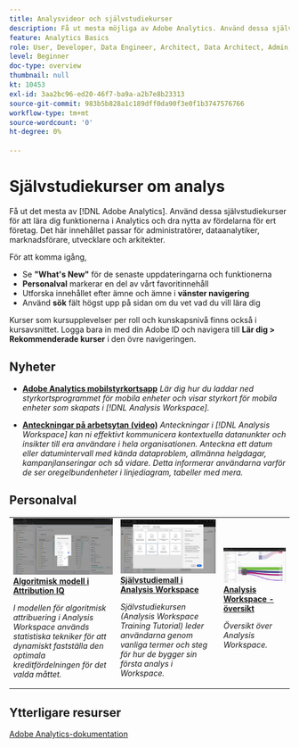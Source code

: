 ```yaml
---
title: Analysvideor och självstudiekurser
description: Få ut mesta möjliga av Adobe Analytics. Använd dessa självstudiekurser för att lära dig funktionerna i Analytics och dra nytta av fördelarna för ert företag. Det här innehållet passar för administratörer, dataanalytiker, marknadsförare, utvecklare och arkitekter.
feature: Analytics Basics
role: User, Developer, Data Engineer, Architect, Data Architect, Admin, Leader
level: Beginner
doc-type: overview
thumbnail: null
kt: 10453
exl-id: 3aa2bc96-ed20-46f7-ba9a-a2b7e8b23313
source-git-commit: 983b5b828a1c189dff0da90f3e0f1b3747576766
workflow-type: tm+mt
source-wordcount: '0'
ht-degree: 0%

---
```




# Självstudiekurser om analys

Få ut det mesta av [!DNL Adobe Analytics]. Använd dessa självstudiekurser för att lära dig funktionerna i Analytics och dra nytta av fördelarna för ert företag. Det här innehållet passar för administratörer, dataanalytiker, marknadsförare, utvecklare och arkitekter.

För att komma igång,

* Se **&quot;What&#39;s New&quot;** för de senaste uppdateringarna och funktionerna
* **Personalval** markerar en del av vårt favoritinnehåll
* Utforska innehållet efter ämne och ämne i **vänster navigering**
* Använd **sök** fält högst upp på sidan om du vet vad du vill lära dig

Kurser som kursupplevelser per roll och kunskapsnivå finns också i kursavsnittet. Logga bara in med din Adobe ID och navigera till **Lär dig > Rekommenderade kurser** i den övre navigeringen.

<div id="whats-new-section">

## Nyheter

* **[Adobe Analytics mobilstyrkortsapp](additional-tools/analytics-dashboards/adobe-analytics-dashboards-in-app-experience.md)**
   *Lär dig hur du laddar ned styrkortsprogrammet för mobila enheter och visar styrkort för mobila enheter som skapats i [!DNL Analysis Workspace].*

* **[Anteckningar på arbetsytan (video)](analysis-workspace/navigating-workspace-projects/annotations-in-analysis-workspace.md)**
   *Anteckningar i [!DNL Analysis Workspace] kan ni effektivt kommunicera kontextuella datanunkter och insikter till era användare i hela organisationen. Anteckna ett datum eller datumintervall med kända dataproblem, allmänna helgdagar, kampanjlanseringar och så vidare. Detta informerar användarna varför de ser oregelbundenheter i linjediagram, tabeller med mera.*

</div>

<div id="staff-picks-section">

## Personalval

<table>
<tr>
  <td>
    <a href="analysis-workspace/attribution-iq/algorithmic-model-in-attribution-iq.md">
      <img alt="Algoritmisk modell i Attribution IQ" src="assets/36205.jpg" />
    </a>
    <div>
      <a href="analysis-workspace/attribution-iq/algorithmic-model-in-attribution-iq.md">
    <strong>Algoritmisk modell i Attribution IQ</strong>
    </a>
    </div>
    <p>
    <em>I modellen för algoritmisk attribuering i Analysis Workspace används statistiska tekniker för att dynamiskt fastställa den optimala kreditfördelningen för det valda måttet.</em>
    <p>
  </td>
   <td>
    <a href="analysis-workspace/navigating-workspace-projects/training-tutorial-template-in-analysis-workspace.md">
      <img alt="Självstudiemall i Analysis Workspace" src="assets/33773.jpg" />
    </a>
    <div>
      <a href="analysis-workspace/navigating-workspace-projects/training-tutorial-template-in-analysis-workspace.md">
    <strong>Självstudiemall i Analysis Workspace</strong>
    </a>
    </div>
    <p>
    <em>Självstudiekursen (Analysis Workspace Training Tutorial) leder användarna genom vanliga termer och steg för hur de bygger sin första analys i Workspace.</em>
    <p>
  </td>
  <td>
    <a href="analysis-workspace/analysis-workspace-basics/analysis-workspace-overview.md">
      <img alt="miniatyrbild för videon"Analysis Workspace Overview"" src="assets/thumb_analysis-workspace-overview.png" />
    </a>
    <div>
      <a href="analysis-workspace/analysis-workspace-basics/analysis-workspace-overview.md">
    <strong>Analysis Workspace - översikt</strong>
    </a>
    </div>
    <p>
    <em>Översikt över Analysis Workspace.</em>
    <p>
  </td>
</tr>
</table>

</div>

## Ytterligare resurser

[Adobe Analytics-dokumentation](https://experienceleague.adobe.com/docs/analytics.html)
